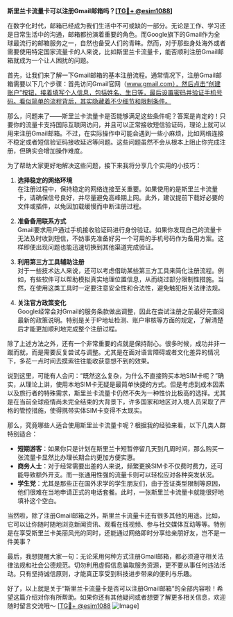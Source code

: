 **斯里兰卡流量卡可以注册Gmail邮箱吗？[[TG💪+ @esim1088](https://t.me/s/esim1088)]**

在数字化时代，邮箱已经成为我们生活中不可或缺的一部分。无论是工作、学习还是日常生活中的沟通，邮箱都扮演着重要的角色。而Google旗下的Gmail作为全球最流行的邮箱服务之一，自然也备受人们的青睐。然而，对于那些身处海外或者需要使用特定国家流量卡的人来说，比如斯里兰卡流量卡，能否顺利注册Gmail邮箱就成为一个让人困扰的问题。

首先，让我们来了解一下Gmail邮箱的基本注册流程。通常情况下，注册Gmail邮箱需要以下几个步骤：首先访问Gmail官网（www.gmail.com），然后点击“创建账户”按钮，接着填写个人信息，包括姓名、生日等，最后设置密码并验证手机号码。看似简单的流程背后，其实隐藏着不少细节和限制条件。

那么，问题来了——斯里兰卡流量卡是否能够满足这些条件呢？答案是肯定的！只要你的流量卡支持国际互联网访问，并且可以正常接收短信验证码，理论上就可以用来注册Gmail邮箱。不过，在实际操作中可能会遇到一些小麻烦，比如网络连接不稳定或者短信验证码接收延迟等问题。这些问题虽然不会从根本上阻止你完成注册，但确实会增加操作难度。

为了帮助大家更好地解决这些问题，接下来我将分享几个实用的小技巧：

1. **选择稳定的网络环境**  
   在注册过程中，保持稳定的网络连接至关重要。如果使用的是斯里兰卡流量卡，请确保信号良好，并尽量避免高峰期上网。此外，建议提前下载好必要的文件或插件，以免因加载缓慢而中断注册过程。

2. **准备备用联系方式**  
   Gmail要求用户通过手机接收验证码进行身份验证。如果你发现自己的流量卡无法及时收到短信，不妨事先准备好另一个可用的手机号码作为备用方案。这样即便出现问题也能迅速切换到其他渠道完成验证。

3. **利用第三方工具辅助注册**  
   对于一些技术达人来说，还可以考虑借助某些第三方工具来简化注册流程。例如，有些软件可以帮助模拟真实地理位置信息，从而绕过部分限制性措施。当然，在使用这类工具时一定要注意安全性和合法性，避免触犯相关法律法规。

4. **关注官方政策变化**  
   Google经常会对Gmail的服务条款做出调整，因此在尝试注册之前最好先查阅最新的政策说明。特别是关于IP地址检测、账户审核等方面的规定，了解清楚后才能更加顺利地完成整个注册过程。

除了上述方法之外，还有一个非常重要的点就是保持耐心。很多时候，成功并非一蹴而就，而是需要反复尝试与调整。尤其是在面对语言障碍或者文化差异的情况下，多花一点时间去摸索往往能收获意想不到的效果。

说到这里，可能有人会问：“既然这么复杂，为什么不直接购买本地SIM卡呢？”确实，从理论上讲，使用本地SIM卡无疑是最简单快捷的方式。但是考虑到成本因素以及旅行者的特殊需求，斯里兰卡流量卡仍然不失为一种性价比极高的选择。尤其是在当前全球疫情尚未完全结束的大背景下，许多国家和地区对入境人员采取了严格的管控措施，使得携带实体SIM卡变得不太现实。

那么，究竟哪些人适合使用斯里兰卡流量卡呢？根据我的经验来看，以下几类人群特别适合：

- **短期游客**：如果你只是计划在斯里兰卡短暂停留几天到几周时间，那么购买一张流量卡显然比办理长期合约更加方便实惠。
- **商务人士**：对于经常需要出差的人来说，频繁更换SIM卡不仅费时费力，还可能导致额外开支。而一张通用性强的流量卡则可以轻松应对各种突发状况。
- **学生党**：尤其是那些正在国外求学的学生朋友们，由于签证类型限制等原因，他们很难在当地申请正式的电话套餐。此时，一张斯里兰卡流量卡就能很好地填补这个空白。

当然啦，除了注册Gmail邮箱之外，斯里兰卡流量卡还有很多其他的用途。比如，它可以让你随时随地浏览新闻资讯、观看在线视频、参与社交媒体互动等等。特别是在享受斯里兰卡美丽风光的同时，还能通过网络即时分享给亲朋好友，岂不是一件美事？

最后，我想提醒大家一句：无论采用何种方式注册Gmail邮箱，都必须遵守相关法律法规和社会公德规范。切勿利用虚假信息骗取服务资源，更不要从事任何违法活动。只有坚持诚信原则，才能真正享受到科技进步带来的便利与乐趣。

好了，以上就是关于“斯里兰卡流量卡是否可以注册Gmail邮箱”的全部内容啦！希望这篇介绍对你有所帮助。如果你还有其他疑问或者想要了解更多相关信息，欢迎随时留言交流哦～ [[TG💪+ @esim1088](https://t.me/s/esim1088) ![Image](https://i.postimg.cc/4NQfJmqS/Snipaste-2025-05-13-00-14-12.png)]